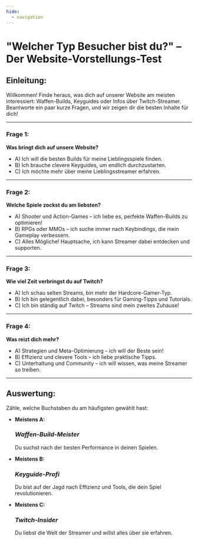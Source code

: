 ```yaml
---
hide:
  - navigation
---
```


# **"Welcher Typ Besucher bist du?" – Der Website-Vorstellungs-Test**

## **Einleitung:**  

Willkommen! Finde heraus, was dich auf unserer Website am meisten interessiert: Waffen-Builds, Keyguides oder Infos über Twitch-Streamer.  
Beantworte ein paar kurze Fragen, und wir zeigen dir die besten Inhalte für dich!

---

### **Frage 1:**  

**Was bringt dich auf unsere Website?**  

- A) Ich will die besten Builds für meine Lieblingsspiele finden.  
- B) Ich brauche clevere Keyguides, um endlich durchzustarten.  
- C) Ich möchte mehr über meine Lieblingsstreamer erfahren.  

---

### **Frage 2:**  

**Welche Spiele zockst du am liebsten?**  

- A) Shooter und Action-Games – ich liebe es, perfekte Waffen-Builds zu optimieren!  
- B) RPGs oder MMOs – ich suche immer nach Keybindings, die mein Gameplay verbessern.  
- C) Alles Mögliche! Hauptsache, ich kann Streamer dabei entdecken und supporten.  

---

### **Frage 3:**  

**Wie viel Zeit verbringst du auf Twitch?**  

- A) Ich schau selten Streams, bin mehr der Hardcore-Gamer-Typ.  
- B) Ich bin gelegentlich dabei, besonders für Gaming-Tipps und Tutorials.  
- C) Ich bin ständig auf Twitch – Streams sind mein zweites Zuhause!  

---

### **Frage 4:**  

**Was reizt dich mehr?**  

- A) Strategien und Meta-Optimierung – ich will der Beste sein!  
- B) Effizienz und clevere Tools – ich liebe praktische Tipps.  
- C) Unterhaltung und Community – ich will wissen, was meine Streamer so treiben.  

---

## **Auswertung:**  

Zähle, welche Buchstaben du am häufigsten gewählt hast:

- **Meistens A:**

  ### *Waffen-Build-Meister*  

  Du suchst nach der besten Performance in deinen Spielen.  

- **Meistens B:**  

  ### *Keyguide-Profi*  

  Du bist auf der Jagd nach Effizienz und Tools, die dein Spiel revolutionieren.

- **Meistens C:**  

  ### *Twitch-Insider*  

  Du liebst die Welt der Streamer und willst alles über sie erfahren.  
